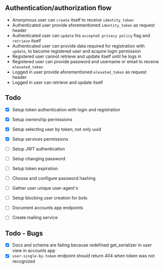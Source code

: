 Authentication/authorization flow
--

* Anonymous user can `create` itself to receive `identity_token`
* Authenticated user provide aforementioned `identity_token` as request header
* Authenticated user can `update` his `accepted privacy policy` flag and `retrieve` itself
* Authenticated user can provide data required for registration with `update`, to become registered user and acquire login permission
* Registered user cannot retrieve and update itself until he logs in
* Registered user can provide password and username or email to receive `elevated_token`
* Logged in user provide aforementioned `elevated_token` as request header
* Logged in user can retrieve and update itself    

Todo
-
* [x] Setup token authentication with login and registration
* [x] Setup ownership permissions
* [x] Setup selecting user by token, not only uuid
* [x] Setup services permissions 
* [ ] Setup JWT authentication 
* [ ] Setup changing password 
* [ ] Setup token expiration
* [ ] Choose and configure password hashing
* [ ] Gather user unique user-agent's
* [ ] Setup blocking user creation for bots
* [ ] Document accounts app endpoints 
* [ ] Create mailing service  


Todo - Bugs
-
* [x] Docs and schema are failing because redefined get_serializer in user view in accounts app
* [x] `user-single-by-token` endpoint should return 404 when token was not recognized